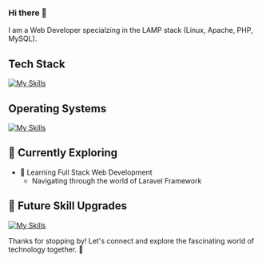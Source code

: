 ### Hi there 👋

I am a Web Developer specialzing in the LAMP stack (Linux, Apache, PHP, MySQL).

<!--
![<username>'s Stats](https://github-readme-stats.vercel.app/api?username=dialeleven&theme=vue-dark&show_icons=true&hide_border=true&count_private=true)
-->

## Tech Stack
[![My Skills](https://skillicons.dev/icons?i=php,mysql,BLANK,html,css,js,BLANK,jquery,laravel,BLANK,git,github,vscode,wordpress,figma)](https://skillicons.dev)

## Operating Systems
[![My Skills](https://skillicons.dev/icons?i=windows,linux,apple)](https://skillicons.dev)

## 🌱 Currently Exploring

- 🚀 Learning Full Stack Web Development
  - Navigating through the world of Laravel Framework
 
## 🤔 Future Skill Upgrades
[![My Skills](https://skillicons.dev/icons?i=react,vue,nodejs,tailwind)](https://skillicons.dev)

Thanks for stopping by! Let's connect and explore the fascinating world of technology together. 🚀


<!--
**dialeleven/dialeleven** is a ✨ _special_ ✨ repository because its `README.md` (this file) appears on your GitHub profile.

Here are some ideas to get you started:

- 🔭 I’m currently working on ...
- 🌱 I’m currently learning ...
- 👯 I’m looking to collaborate on ...
- 🤔 I’m looking for help with ...
- 💬 Ask me about ...
- 📫 How to reach me: ...
- 😄 Pronouns: ...
- ⚡ Fun fact: ...
-->
